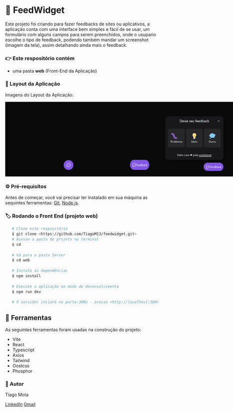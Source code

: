 # :pencil: FeedWidget

  Este projeto foi criando para fazer feedbacks de sites ou aplicativos, a aplicação conta com uma interface bem simples e fácil de se usar, um formulário com alguns campos para serem preenchidos, onde o usupario escolhe o tipo de feedback, podendo também mandar um screenshot (imagem da tela), assim detalhando ainda mais o feedback.

### :point_right: Este respositório contém 

   - uma pasta <strong>web</strong> (Front-End da Aplicação)

### :dart: Layout da Aplicação

Imagens do Layout da Aplicação:

<div style="display: flex">
  <img width="240px" height="240px" title="Feedwidget" src="./src/assets/screens/screen01.png"/>
  <img width="240px" height="240px" title="Feedwidget" src="./src/assets/screens/screen02.png"/>
  <img width="240px" height="240px" title="Opções de feedbacks" src="./src/assets/screens/screen03.png"/>
  <img width="240px" height="240px" title="Formulário de envio" src="./src/assets/screens/screen04.png"/>
</div>


### :gear: Pré-requisitos

Antes de começar, você vai precisar ter instalado em sua máquina as sequintes ferramentas:
[Git](https://git-scm.com), [Node.js](https://nodejs.org/en/).


### :label: Rodando o Front End (projeto web)

```bash 
   # Clone este respositório
   $ git clone <https://github.com/TiagoM13/feedwidget.git>  
   # Acesse a pasta do projeto no terminal
   $ cd 

   # Vá para a pasta Server
   $ cd web

   # Instale as dependências
   $ npm install

   # Execute a aplicação em modo de desenvolvimento
   $ npm run dev

   # O servidor inciará na porta:300o - acesse <http://localhost:300>
```

## :wrench: Ferramentas

  As seguintes ferramentas foram usadas na construção do projeto:

  - Vite
  - React
  - Typescript
  - Axios
  - Tailwind
  - Oostcss
  - Phosphor

### :boy: Autor 

Tiago Mota

[LinkedIn](https://www.linkedin.com/in/tiago-mota-4690591a8/)
[Gmail](thyagomotha2000@gmail.com)